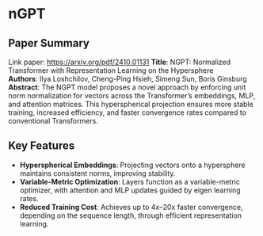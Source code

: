 # nGPT
## Paper Summary
Link paper: https://arxiv.org/pdf/2410.01131
**Title**: NGPT: Normalized Transformer with Representation Learning on the Hypersphere  
**Authors**: Ilya Loshchilov, Cheng-Ping Hsieh, Simeng Sun, Boris Ginsburg  
**Abstract**: The NGPT model proposes a novel approach by enforcing unit norm normalization for vectors across the Transformer’s embeddings, MLP, and attention matrices. This hyperspherical projection ensures more stable training, increased efficiency, and faster convergence rates compared to conventional Transformers.

## Key Features

- **Hyperspherical Embeddings**: Projecting vectors onto a hypersphere maintains consistent norms, improving stability.
- **Variable-Metric Optimization**: Layers function as a variable-metric optimizer, with attention and MLP updates guided by eigen learning rates.
- **Reduced Training Cost**: Achieves up to 4x–20x faster convergence, depending on the sequence length, through efficient representation learning.

